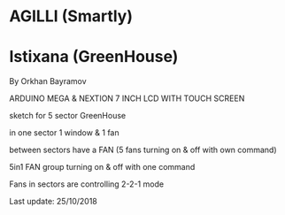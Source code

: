 #                     AGILLI   (Smartly)
#                    Istixana (GreenHouse)

By Orkhan Bayramov

ARDUINO MEGA & NEXTION 7 INCH LCD WITH TOUCH SCREEN

sketch for 5 sector GreenHouse

in one sector 1 window & 1 fan

between sectors have a FAN (5 fans turning on & off with own command)

5in1 FAN group turning on & off with one command

Fans in sectors are controlling 2-2-1 mode

Last update: 25/10/2018
